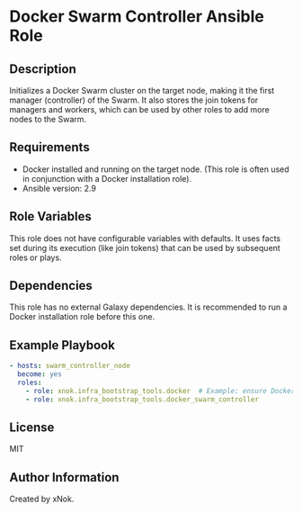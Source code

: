 # Docker Swarm Controller Ansible Role

## Description

Initializes a Docker Swarm cluster on the target node, making it the first manager (controller) of the Swarm. It also stores the join tokens for managers and workers, which can be used by other roles to add more nodes to the Swarm.

## Requirements

-   Docker installed and running on the target node. (This role is often used in conjunction with a Docker installation role).
-   Ansible version: 2.9

## Role Variables

This role does not have configurable variables with defaults. It uses facts set during its execution (like join tokens) that can be used by subsequent roles or plays.

## Dependencies

This role has no external Galaxy dependencies. It is recommended to run a Docker installation role before this one.

## Example Playbook

```yaml
- hosts: swarm_controller_node
  become: yes
  roles:
    - role: xnok.infra_bootstrap_tools.docker  # Example: ensure Docker is installed
    - role: xnok.infra_bootstrap_tools.docker_swarm_controller
```

## License

MIT

## Author Information

Created by xNok.

